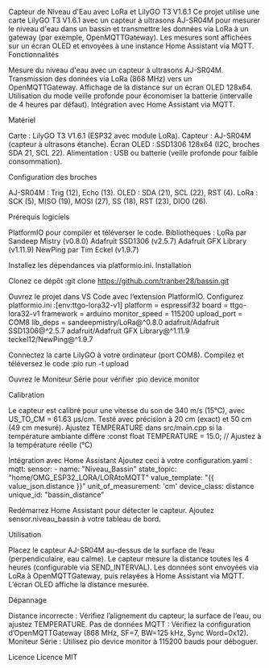 Capteur de Niveau d'Eau avec LoRa et LilyGO T3 V1.6.1
Ce projet utilise une carte LilyGO T3 V1.6.1 avec un capteur à ultrasons AJ-SR04M pour mesurer le niveau d'eau dans un bassin et transmettre les données via LoRa à un gateway (par exemple, OpenMQTTGateway). Les mesures sont affichées sur un écran OLED et envoyées à une instance Home Assistant via MQTT.
Fonctionnalités

Mesure du niveau d'eau avec un capteur à ultrasons AJ-SR04M.
Transmission des données via LoRa (868 MHz) vers un OpenMQTTGateway.
Affichage de la distance sur un écran OLED 128x64.
Utilisation du mode veille profonde pour économiser la batterie (intervalle de 4 heures par défaut).
Intégration avec Home Assistant via MQTT.

Matériel

Carte : LilyGO T3 V1.6.1 (ESP32 avec module LoRa).
Capteur : AJ-SR04M (capteur à ultrasons étanche).
Écran OLED : SSD1306 128x64 (I2C, broches SDA 21, SCL 22).
Alimentation : USB ou batterie (veille profonde pour faible consommation).

Configuration des broches

AJ-SR04M : Trig (12), Echo (13).
OLED : SDA (21), SCL (22), RST (4).
LoRa : SCK (5), MISO (19), MOSI (27), SS (18), RST (23), DIO0 (26).

Prérequis logiciels

PlatformIO pour compiler et téléverser le code.
Bibliothèques :
LoRa par Sandeep Mistry (v0.8.0)
Adafruit SSD1306 (v2.5.7)
Adafruit GFX Library (v1.11.9)
NewPing par Tim Eckel (v1.9.7)



Installez les dépendances via platformio.ini.
Installation

Clonez ce dépôt :git clone https://github.com/tranber28/bassin.git


Ouvrez le projet dans VS Code avec l’extension PlatformIO.
Configurez platformio.ini :[env:ttgo-lora32-v1]
platform = espressif32
board = ttgo-lora32-v1
framework = arduino
monitor_speed = 115200
upload_port = COM8
lib_deps = 
    sandeepmistry/LoRa@^0.8.0
    adafruit/Adafruit SSD1306@^2.5.7
    adafruit/Adafruit GFX Library@^1.11.9
    teckel12/NewPing@^1.9.7


Connectez la carte LilyGO à votre ordinateur (port COM8).
Compilez et téléversez le code :pio run -t upload


Ouvrez le Moniteur Série pour vérifier :pio device monitor



Calibration

Le capteur est calibré pour une vitesse du son de 340 m/s (15°C), avec US_TO_CM = 61.63 µs/cm.
Testé avec précision à 20 cm (exact) et 50 cm (49 cm mesuré).
Ajustez TEMPERATURE dans src/main.cpp si la température ambiante diffère :const float TEMPERATURE = 15.0; // Ajustez à la température réelle (°C)



Intégration avec Home Assistant
Ajoutez ceci à votre configuration.yaml :
mqtt:
  sensor:
      - name: "Niveau_Bassin"
        state_topic: "home/OMG_ESP32_LORA/LORAtoMQTT"
        value_template: "{{ value_json.distance }}"
        unit_of_measurement: 'cm'
        device_class: distance
        unique_id: "bassin_distance"   

Redémarrez Home Assistant pour détecter le capteur.
Ajoutez sensor.niveau_bassin à votre tableau de bord.

Utilisation

Placez le capteur AJ-SR04M au-dessus de la surface de l’eau (perpendiculaire, eau calme).
Le capteur mesure la distance toutes les 4 heures (configurable via SEND_INTERVAL).
Les données sont envoyées via LoRa à OpenMQTTGateway, puis relayées à Home Assistant via MQTT.
L’écran OLED affiche la distance mesurée.

Dépannage

Distance incorrecte : Vérifiez l’alignement du capteur, la surface de l’eau, ou ajustez TEMPERATURE.
Pas de données MQTT : Vérifiez la configuration d’OpenMQTTGateway (868 MHz, SF=7, BW=125 kHz, Sync Word=0x12).
Moniteur Série : Utilisez pio device monitor à 115200 bauds pour déboguer.

Licence
Licence MIT 
